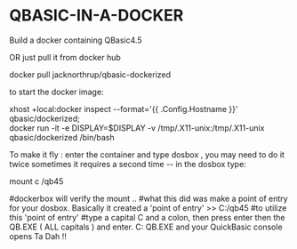 # QBASIC-IN-A-DOCKER
Build a docker containing QBasic4.5 



OR just pull it from docker hub

docker pull jacknorthrup/qbasic-dockerized
 
 
 to start the docker image:
 
xhost +local:docker inspect --format='{{ .Config.Hostname }}' \
qbasic/dockerized; \
docker run -it -e DISPLAY=$DISPLAY -v /tmp/.X11-unix:/tmp/.X11-unix \
qbasic/dockerized /bin/bash

To make it fly :
enter the container and type dosbox , you may need to do it twice sometimes it requires a second time -- in the dosbox type:

mount c /qb45

#dockerbox will verify the mount ..
#what this did was make a point of entry for your dosbox. Basically it created a 'point of entry' >>  C:/qb45 
#to utilize this 'point of entry'
#type a capital C and a colon, then press enter then the QB.EXE ( ALL capitals ) and enter.
C: <enter>
QB.EXE <enter>
and your QuickBasic console opens Ta Dah !!
